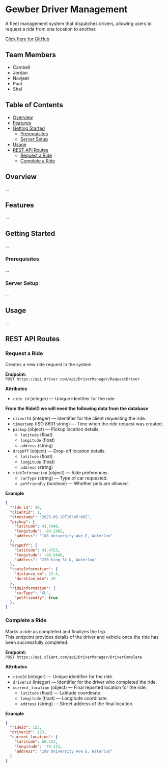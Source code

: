# Gewber Driver Management

A fleet management system that dispatches drivers, allowing users to request a ride from one location to another.

[Click here for GitHub](https://github.com/CampbellWest/CSCN73030_GewberDriverManager)

## Team Members
- Cambell
- Jordan
- Navjeet
- Paul
- Shal

## Table of Contents
- [Overview](#overview)
- [Features](#features)
- [Getting Started](#getting-started)
  - [Prerequisites](#prerequisites)
  - [Server Setup](#server-setup)
- [Usage](#usage)
- [REST API Routes](#rest-api-routes)
  - [Request a Ride](#request-a-ride)
  - [Complete a Ride](#complete-a-ride)
  
## Overview
...

## Features
...

## Getting Started
...

### Prerequisites
...

### Server Setup
...

## Usage
...

## REST API Routes

### Request a Ride

Creates a new ride request in the system.

**Endpoint:**  
`POST https://api.driver.com/api/DriverManager/RequestDriver`

**Attributes**

- `ride_id` (integer) — Unique identifier for the ride.

**From the RideID we will need the following data from the database**
- `clientId` (integer) — Identifier for the client requesting the ride.  
- `timestamp` (ISO 8601 string) — Time when the ride request was created.  
- `pickup` (object) — Pickup location details.  
  - `latitude` (float)  
  - `longitude` (float)  
  - `address` (string)  
- `dropOff` (object) — Drop-off location details.  
  - `latitude` (float)  
  - `longitude` (float)  
  - `address` (string)   
- `rideInformation` (object) — Ride preferences.  
  - `carType` (string) — Type of car requested.  
  - `petFriendly` (boolean) — Whether pets are allowed.  


**Example**

```json
{
  "ride_id": 30,
  "clientId": 1,
  "timestamp": "2025-09-18T16:45:00Z",
  "pickup": {
    "latitude": 43.5448,
    "longitude": -80.2482,
    "address": "108 University Ave E, Waterloo"
  },
  "dropOff": {
    "latitude": 43.4723,
    "longitude": -80.5449,
    "address": "220 King St N, Waterloo"
  },
  "routeInformation": {
    "distance_km": 23.4,
    "duration_min": 28
  },
  "rideInformation": {
    "carType": "XL",
    "petFriendly": true
  },
}
```

### Complete a Ride

Marks a ride as completed and finalizes the trip.  
This endpoint provides details of the driver and vehicle once the ride has been successfully completed.

**Endpoint:**  
`POST https://api.client.com/api/DriverManager/DriverComplete`

**Attributes**

- `rideId` (integer) — Unique identifier for the ride.  
- `driverId` (integer) — Identifier for the driver who completed the ride.  
- `current_location` (object) — Final reported location for the ride.  
  - `latitude` (float) — Latitude coordinate.  
  - `longitude` (float) — Longitude coordinate.  
  - `address` (string) — Street address of the final location.  

**Example**

```json
{
  "rideId": 123,
  "driverId": 123,
  "current_location": {
    "latitude": 60.123,
    "longitude": -70.123,
    "address": "108 University Ave E, Waterloo"
  }
}
```
